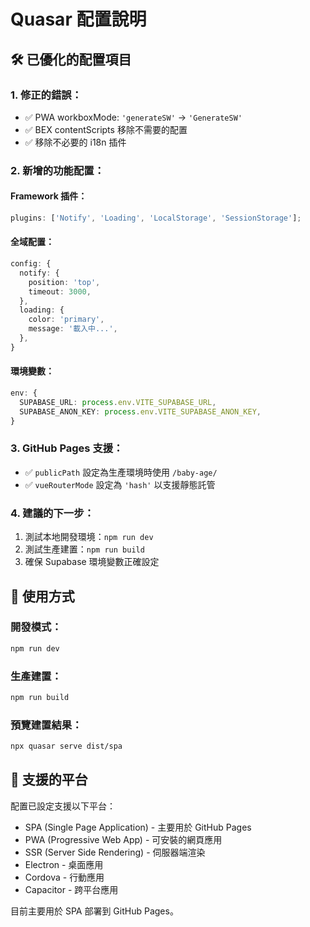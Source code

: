 # Quasar 配置說明

## 🛠️ 已優化的配置項目

### 1. 修正的錯誤：

- ✅ PWA workboxMode: `'generateSW'` → `'GenerateSW'`
- ✅ BEX contentScripts 移除不需要的配置
- ✅ 移除不必要的 i18n 插件

### 2. 新增的功能配置：

#### Framework 插件：

```typescript
plugins: ['Notify', 'Loading', 'LocalStorage', 'SessionStorage'];
```

#### 全域配置：

```typescript
config: {
  notify: {
    position: 'top',
    timeout: 3000,
  },
  loading: {
    color: 'primary',
    message: '載入中...',
  },
}
```

#### 環境變數：

```typescript
env: {
  SUPABASE_URL: process.env.VITE_SUPABASE_URL,
  SUPABASE_ANON_KEY: process.env.VITE_SUPABASE_ANON_KEY,
}
```

### 3. GitHub Pages 支援：

- ✅ `publicPath` 設定為生產環境時使用 `/baby-age/`
- ✅ `vueRouterMode` 設定為 `'hash'` 以支援靜態託管

### 4. 建議的下一步：

1. 測試本地開發環境：`npm run dev`
2. 測試生產建置：`npm run build`
3. 確保 Supabase 環境變數正確設定

## 🚀 使用方式

### 開發模式：

```bash
npm run dev
```

### 生產建置：

```bash
npm run build
```

### 預覽建置結果：

```bash
npx quasar serve dist/spa
```

## 📱 支援的平台

配置已設定支援以下平台：

- SPA (Single Page Application) - 主要用於 GitHub Pages
- PWA (Progressive Web App) - 可安裝的網頁應用
- SSR (Server Side Rendering) - 伺服器端渲染
- Electron - 桌面應用
- Cordova - 行動應用
- Capacitor - 跨平台應用

目前主要用於 SPA 部署到 GitHub Pages。

